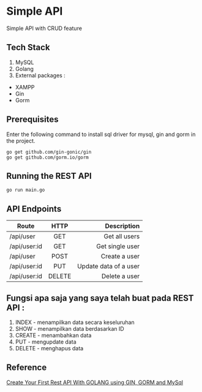 # Simple API

Simple API with CRUD feature

## Tech Stack
1. MySQL
2. Golang
3. External packages :
* XAMPP
* Gin
* Gorm

## Prerequisites
Enter the following command to install sql driver for mysql, gin and gorm in the project.
```
go get github.com/gin-gonic/gin
go get github.com/gorm.io/gorm
```

## Running the REST API
```
go run main.go
```

## API Endpoints
| Route         | HTTP          | Description           |
| ------------- |:-------------:| ---------------------:|
| /api/user     | GET           | Get all users         |
| /api/user:id  | GET           | Get single user       |
| /api/user     | POST          | Create a user         |
| /api/user:id  | PUT           | Update data of a user |
| /api/user:id  | DELETE        | Delete a user         |

## Fungsi apa saja yang saya telah buat pada REST API :
1. INDEX - menampilkan data secara keseluruhan
2. SHOW - menampilkan data berdasarkan ID
3. CREATE - menambahkan data
4. PUT - mengupdate data
5. DELETE - menghapus data

## Reference
[Create Your First Rest API With GOLANG using GIN, GORM and MySql](https://medium.com/wesionary-team/create-your-first-rest-api-with-golang-using-gin-gorm-and-mysql-d439bcc6f987)
